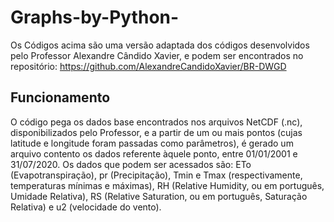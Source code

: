 # Graphs-by-Python-
Os Códigos acima são uma versão adaptada dos códigos desenvolvidos pelo Professor Alexandre Cândido Xavier, e podem ser encontrados no repositório: https://github.com/AlexandreCandidoXavier/BR-DWGD

## Funcionamento
O código pega os dados base encontrados nos arquivos NetCDF (.nc), disponibilizados pelo Professor, e a partir de um ou mais pontos (cujas latitude e longitude foram passadas como parâmetros), é gerado um arquivo contento os dados referente àquele ponto, entre 01/01/2001 e 31/07/2020. Os dados que podem ser acessados são: ETo (Evapotranspiração), pr (Precipitação), Tmin e Tmax (respectivamente, temperaturas mínimas e máximas), RH (Relative Humidity, ou em português, Umidade Relativa), RS (Relative Saturation, ou em português, Saturação Relativa) e u2 (velocidade do vento).
